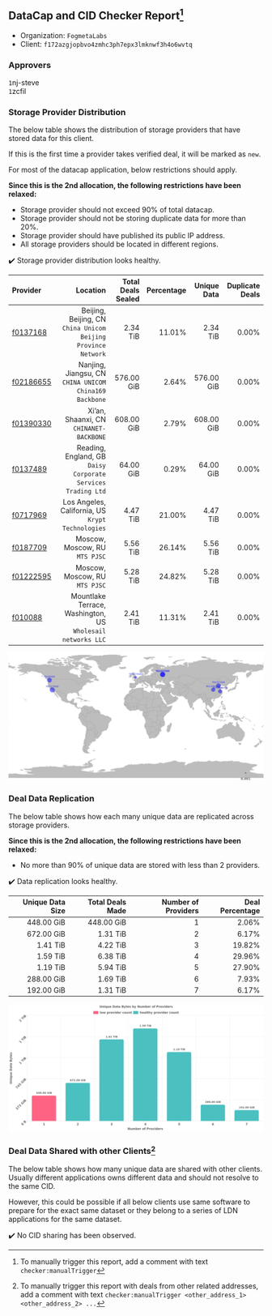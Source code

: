 ## DataCap and CID Checker Report[^1]
 - Organization: `FogmetaLabs`
 - Client: `f172azgjopbvo4zmhc3ph7epx3lmknwf3h4o6wvtq`
### Approvers
`1`nj-steve<br/>`1`zcfil

### Storage Provider Distribution
The below table shows the distribution of storage providers that have stored data for this client.

If this is the first time a provider takes verified deal, it will be marked as `new`.

For most of the datacap application, below restrictions should apply.

**Since this is the 2nd allocation, the following restrictions have been relaxed:**
 - Storage provider should not exceed 90% of total datacap.
 - Storage provider should not be storing duplicate data for more than 20%.
 - Storage provider should have published its public IP address.
 - All storage providers should be located in different regions.

✔️ Storage provider distribution looks healthy.

| Provider                                              |                                                         Location | Total Deals Sealed | Percentage | Unique Data | Duplicate Deals |
| :---------------------------------------------------- | ---------------------------------------------------------------: | -----------------: | ---------: | ----------: | --------------: |
| [f0137168](https://filfox.info/en/address/f0137168)   | Beijing, Beijing, CN<br/>`China Unicom Beijing Province Network` |           2.34 TiB |     11.01% |    2.34 TiB |           0.00% |
| [f02186655](https://filfox.info/en/address/f02186655) |        Nanjing, Jiangsu, CN<br/>`CHINA UNICOM China169 Backbone` |         576.00 GiB |      2.64% |  576.00 GiB |           0.00% |
| [f01390330](https://filfox.info/en/address/f01390330) |                       Xi’an, Shaanxi, CN<br/>`CHINANET-BACKBONE` |         608.00 GiB |      2.79% |  608.00 GiB |           0.00% |
| [f0137489](https://filfox.info/en/address/f0137489)   |  Reading, England, GB<br/>`Daisy Corporate Services Trading Ltd` |          64.00 GiB |      0.29% |   64.00 GiB |           0.00% |
| [f0717969](https://filfox.info/en/address/f0717969)   |             Los Angeles, California, US<br/>`Krypt Technologies` |           4.47 TiB |     21.00% |    4.47 TiB |           0.00% |
| [f0187709](https://filfox.info/en/address/f0187709)   |                                Moscow, Moscow, RU<br/>`MTS PJSC` |           5.56 TiB |     26.14% |    5.56 TiB |           0.00% |
| [f01222595](https://filfox.info/en/address/f01222595) |                                Moscow, Moscow, RU<br/>`MTS PJSC` |           5.28 TiB |     24.82% |    5.28 TiB |           0.00% |
| [f010088](https://filfox.info/en/address/f010088)     |   Mountlake Terrace, Washington, US<br/>`Wholesail networks LLC` |           2.41 TiB |     11.31% |    2.41 TiB |           0.00% |

<img src="https://raw.githubusercontent.com/data-preservation-programs/filplus-checker-assets/main/filecoin-project/filecoin-plus-large-datasets/issues/1999/1688273420195.png"/>

### Deal Data Replication
The below table shows how each many unique data are replicated across storage providers.


**Since this is the 2nd allocation, the following restrictions have been relaxed:**
- No more than 90% of unique data are stored with less than 2 providers.

✔️ Data replication looks healthy.

| Unique Data Size | Total Deals Made | Number of Providers | Deal Percentage |
| ---------------: | ---------------: | ------------------: | --------------: |
|       448.00 GiB |       448.00 GiB |                   1 |           2.06% |
|       672.00 GiB |         1.31 TiB |                   2 |           6.17% |
|         1.41 TiB |         4.22 TiB |                   3 |          19.82% |
|         1.59 TiB |         6.38 TiB |                   4 |          29.96% |
|         1.19 TiB |         5.94 TiB |                   5 |          27.90% |
|       288.00 GiB |         1.69 TiB |                   6 |           7.93% |
|       192.00 GiB |         1.31 TiB |                   7 |           6.17% |

<img src="https://raw.githubusercontent.com/data-preservation-programs/filplus-checker-assets/main/filecoin-project/filecoin-plus-large-datasets/issues/1999/1688273420902.png"/>

### Deal Data Shared with other Clients[^3]
The below table shows how many unique data are shared with other clients.
Usually different applications owns different data and should not resolve to the same CID.

However, this could be possible if all below clients use same software to prepare for the exact same dataset or they belong to a series of LDN applications for the same dataset.

✔️ No CID sharing has been observed.

[^1]: To manually trigger this report, add a comment with text `checker:manualTrigger`

[^2]: Deals from those addresses are combined into this report as they are specified with `checker:manualTrigger`

[^3]: To manually trigger this report with deals from other related addresses, add a comment with text `checker:manualTrigger <other_address_1> <other_address_2> ...`
